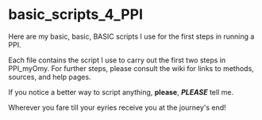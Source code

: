 # basic_scripts_4_PPI
Here are my basic, basic, BASIC scripts I use for the first steps in running a PPI.

Each file contains the script I use to carry out the first two steps in PPI_myOmy.
For further steps, please consult the wiki for links to methods, sources, and help pages.

If you notice a better way to script anything, **please**, _**PLEASE**_ tell me. 

Wherever you fare till your eyries receive you at the journey's end!
